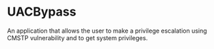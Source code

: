# UACBypass
An application that allows the user to make a privilege escalation using CMSTP vulnerability and to get system privileges.
